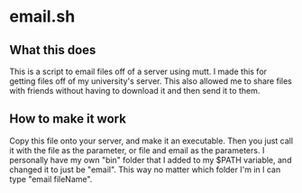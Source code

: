 # email.sh
## What this does
This is a script to email files off of a server using mutt. I made this for getting files off of my university's server. This also allowed me to share files with friends without having to download it and then send it to them. 
## How to make it work
Copy this file onto your server, and make it an executable. Then you just call it with the file as the parameter, or file and email as the parameters.
I personally have my own "bin" folder that I added to my $PATH variable, and changed it to just be "email". This way no matter which folder I'm in I can type "email fileName".
